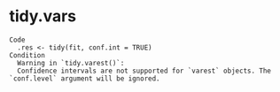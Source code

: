# tidy.vars

    Code
      .res <- tidy(fit, conf.int = TRUE)
    Condition
      Warning in `tidy.varest()`:
      Confidence intervals are not supported for `varest` objects. The `conf.level` argument will be ignored.

